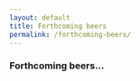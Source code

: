 ```yaml
---
layout: default
title: Forthcoming beers
permalink: /forthcoming-beers/
---
```


<div class="row center-xs">
  <div class="content col-xs-12 col-md-6">
    <h3>Forthcoming beers...</h3>
    <div id="beers"></div>
  </div>
  </div>

  <script>
  var Airtable = require('airtable');
  var base = new Airtable({ apiKey: 'keyRH3P8jfewj7AVu' }).base('appcEztmUPjaxmpbo');

  var loadBeers = function() {
    $('#beers').empty();

    base('Forthcoming').select({
sort: [
{field: 'Name', direction: 'asc'}
]
}).eachPage(function page(records, fetchNextPage) {
  records.forEach(function(record) {
      console.log('Retrieved ', record.get('Name'));

      var $beerInfo = $('<div>');
      $beerInfo.append($('<h3 class=name>').text(record.get('Name')));
      $beerInfo.append($('<span class=seperator>').text(' - '));
      $beerInfo.append($('<span class=brewery>').text(record.get('Brewery')));
      $beerInfo.append($('<span class=abv>').text(record.get('ABV')));
      $beerInfo.append($('<span class=tasting-notes>').text(record.get('TastingNotes')));
      $beerInfo.attr('data-record-id', record.getId());

      $('#beers').append($beerInfo);
      });
  });
};
loadBeers();
</script>

